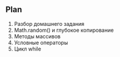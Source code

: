 ## Plan

1. Разбор домашнего задания
2. Math.random() и глубокое копирование
3. Методы массивов
4. Условные операторы
5. Цикл while













